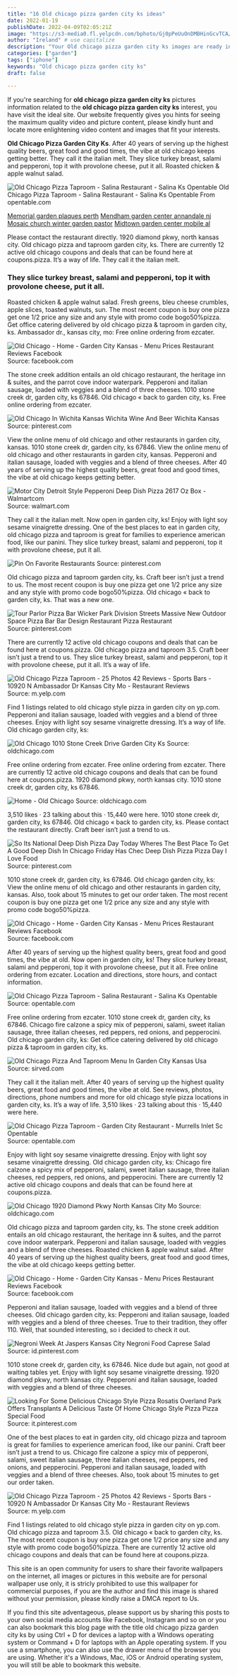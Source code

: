 ```yaml
---
title: "16 Old chicago pizza garden city ks ideas"
date: 2022-01-19
publishDate: 2022-04-09T02:05:21Z
image: "https://s3-media0.fl.yelpcdn.com/bphoto/Gj0pPeUuOnDMBHinGcvTCA/348s.jpg"
author: "Ireland" # use capitalize
description: "Your Old chicago pizza garden city ks images are ready in this website. Old chicago pizza garden city ks are a topic that is being searched for and liked by netizens now. You can Get the Old chicago pizza garden city ks files here. Download all royalty-free photos."
categories: ["garden"]
tags: ["iphone"]
keywords: "Old chicago pizza garden city ks"
draft: false

---
```


If you're searching for **old chicago pizza garden city ks** pictures information related to the **old chicago pizza garden city ks** interest, you have visit the ideal  site.  Our website frequently  gives you  hints  for seeing  the maximum  quality video and picture  content, please kindly hunt and locate more enlightening video content and images  that fit your interests.

**Old Chicago Pizza Garden City Ks**. After 40 years of serving up the highest quality beers, great food and good times, the vibe at old chicago keeps getting better. They call it the italian melt. They slice turkey breast, salami and pepperoni, top it with provolone cheese, put it all. Roasted chicken &amp; apple walnut salad.

![Old Chicago Pizza Taproom - Salina Restaurant - Salina Ks Opentable](https://resizer.otstatic.com/v2/photos/wide-huge/1/25940742.jpg "Old Chicago Pizza Taproom - Salina Restaurant - Salina Ks Opentable")
Old Chicago Pizza Taproom - Salina Restaurant - Salina Ks Opentable From opentable.com

[Memorial garden plaques perth](/memorial-garden-plaques-perth/)
[Mendham garden center annandale nj](/mendham-garden-center-annandale-nj/)
[Mosaic church winter garden pastor](/mosaic-church-winter-garden-pastor/)
[Midtown garden center mobile al](/midtown-garden-center-mobile-al/)

Please contact the restaurant directly. 1920 diamond pkwy, north kansas city. Old chicago pizza and taproom garden city, ks. There are currently 12 active old chicago coupons and deals that can be found here at coupons.pizza. It’s a way of life. They call it the italian melt.

### They slice turkey breast, salami and pepperoni, top it with provolone cheese, put it all.

Roasted chicken &amp; apple walnut salad. Fresh greens, bleu cheese crumbles, apple slices, toasted walnuts, sun. The most recent coupon is buy one pizza get one 1/2 price any size and any style with promo code bogo50%pizza. Get office catering delivered by old chicago pizza &amp; taproom in garden city, ks. Ambassador dr., kansas city, mo: Free online ordering from ezcater.


![Old Chicago - Home - Garden City Kansas - Menu Prices Restaurant Reviews Facebook](https://lookaside.fbsbx.com/lookaside/crawler/media/?media_id=1940678576105016 "Old Chicago - Home - Garden City Kansas - Menu Prices Restaurant Reviews Facebook")
Source: facebook.com

The stone creek addition entails an old chicago restaurant, the heritage inn &amp; suites, and the parrot cove indoor waterpark. Pepperoni and italian sausage, loaded with veggies and a blend of three cheeses. 1010 stone creek dr, garden city, ks 67846. Old chicago « back to garden city, ks. Free online ordering from ezcater.

![Old Chicago In Wichita Kansas Wichita Wine And Beer Wichita Kansas](https://i.pinimg.com/736x/ee/01/fe/ee01fe5a07a30d44b29c1c6c88c9fb9b--kansas-pizza.jpg "Old Chicago In Wichita Kansas Wichita Wine And Beer Wichita Kansas")
Source: pinterest.com

View the online menu of old chicago and other restaurants in garden city, kansas. 1010 stone creek dr, garden city, ks 67846. View the online menu of old chicago and other restaurants in garden city, kansas. Pepperoni and italian sausage, loaded with veggies and a blend of three cheeses. After 40 years of serving up the highest quality beers, great food and good times, the vibe at old chicago keeps getting better.

![Motor City Detroit Style Pepperoni Deep Dish Pizza 2617 Oz Box - Walmartcom](https://i5.walmartimages.com/asr/0c1b42a9-c078-4eef-8117-9c2335570b97_1.742b0cd2546bfb1ca6de74b0e1189b4b.jpeg "Motor City Detroit Style Pepperoni Deep Dish Pizza 2617 Oz Box - Walmartcom")
Source: walmart.com

They call it the italian melt. Now open in garden city, ks! Enjoy with light soy sesame vinaigrette dressing. One of the best places to eat in garden city, old chicago pizza and taproom is great for families to experience american food, like our panini. They slice turkey breast, salami and pepperoni, top it with provolone cheese, put it all.

![Pin On Favorite Restaurants](https://i.pinimg.com/originals/fd/aa/d2/fdaad2d5012b69890890829539ca36ed.jpg "Pin On Favorite Restaurants")
Source: pinterest.com

Old chicago pizza and taproom garden city, ks. Craft beer isn’t just a trend to us. The most recent coupon is buy one pizza get one 1/2 price any size and any style with promo code bogo50%pizza. Old chicago « back to garden city, ks. That was a new one.

![Tour Parlor Pizza Bar Wicker Park Division Streets Massive New Outdoor Space Pizza Bar Bar Design Restaurant Pizza Restaurant](https://i.pinimg.com/originals/b0/57/12/b057124ce807a3010fd5e92d224b34c1.jpg "Tour Parlor Pizza Bar Wicker Park Division Streets Massive New Outdoor Space Pizza Bar Bar Design Restaurant Pizza Restaurant")
Source: pinterest.com

There are currently 12 active old chicago coupons and deals that can be found here at coupons.pizza. Old chicago pizza and taproom 3.5. Craft beer isn’t just a trend to us. They slice turkey breast, salami and pepperoni, top it with provolone cheese, put it all. It’s a way of life.

![Old Chicago Pizza Taproom - 25 Photos 42 Reviews - Sports Bars - 10920 N Ambassador Dr Kansas City Mo - Restaurant Reviews](https://s3-media0.fl.yelpcdn.com/bphoto/JFUuj5sXSANH3P2J1cCUgA/348s.jpg "Old Chicago Pizza Taproom - 25 Photos 42 Reviews - Sports Bars - 10920 N Ambassador Dr Kansas City Mo - Restaurant Reviews")
Source: m.yelp.com

Find 1 listings related to old chicago style pizza in garden city on yp.com. Pepperoni and italian sausage, loaded with veggies and a blend of three cheeses. Enjoy with light soy sesame vinaigrette dressing. It’s a way of life. Old chicago garden city, ks:

![Old Chicago 1010 Stone Creek Drive Garden City Ks](https://oldchicago.com/locations/images/old-chicago/id/red-logo.svg "Old Chicago 1010 Stone Creek Drive Garden City Ks")
Source: oldchicago.com

Free online ordering from ezcater. Free online ordering from ezcater. There are currently 12 active old chicago coupons and deals that can be found here at coupons.pizza. 1920 diamond pkwy, north kansas city. 1010 stone creek dr, garden city, ks 67846.

![Home - Old Chicago](https://oldchicago.com/wp-content/uploads/2021/03/OC_OLO_FootballTakebout_3feast99_1200x800-1024x683.jpg "Home - Old Chicago")
Source: oldchicago.com

3,510 likes · 23 talking about this · 15,440 were here. 1010 stone creek dr, garden city, ks 67846. Old chicago « back to garden city, ks. Please contact the restaurant directly. Craft beer isn’t just a trend to us.

![So Its National Deep Dish Pizza Day Today Wheres The Best Place To Get A Good Deep Dish In Chicago Friday Has Chec Deep Dish Pizza Pizza Day I Love Food](https://i.pinimg.com/originals/0e/d5/a1/0ed5a1e4caf70e91c62ce635d5036d8c.jpg "So Its National Deep Dish Pizza Day Today Wheres The Best Place To Get A Good Deep Dish In Chicago Friday Has Chec Deep Dish Pizza Pizza Day I Love Food")
Source: pinterest.com

1010 stone creek dr, garden city, ks 67846. Old chicago garden city, ks: View the online menu of old chicago and other restaurants in garden city, kansas. Also, took about 15 minutes to get our order taken. The most recent coupon is buy one pizza get one 1/2 price any size and any style with promo code bogo50%pizza.

![Old Chicago - Home - Garden City Kansas - Menu Prices Restaurant Reviews Facebook](https://lookaside.fbsbx.com/lookaside/crawler/media/?media_id=1934466113392929 "Old Chicago - Home - Garden City Kansas - Menu Prices Restaurant Reviews Facebook")
Source: facebook.com

After 40 years of serving up the highest quality beers, great food and good times, the vibe at old. Now open in garden city, ks! They slice turkey breast, salami and pepperoni, top it with provolone cheese, put it all. Free online ordering from ezcater. Location and directions, store hours, and contact information.

![Old Chicago Pizza Taproom - Salina Restaurant - Salina Ks Opentable](https://resizer.otstatic.com/v2/photos/wide-huge/1/25940742.jpg "Old Chicago Pizza Taproom - Salina Restaurant - Salina Ks Opentable")
Source: opentable.com

Free online ordering from ezcater. 1010 stone creek dr, garden city, ks 67846. Chicago fire calzone a spicy mix of pepperoni, salami, sweet italian sausage, three italian cheeses, red peppers, red onions, and pepperocini. Old chicago garden city, ks: Get office catering delivered by old chicago pizza &amp; taproom in garden city, ks.

![Old Chicago Pizza And Taproom Menu In Garden City Kansas Usa](https://d6ozfheqtj1tz.cloudfront.net/ChIJC49YXdOBa4cRxlHZLFaUhlE/5aac4f9ba34a9.jpg "Old Chicago Pizza And Taproom Menu In Garden City Kansas Usa")
Source: sirved.com

They call it the italian melt. After 40 years of serving up the highest quality beers, great food and good times, the vibe at old. See reviews, photos, directions, phone numbers and more for old chicago style pizza locations in garden city, ks. It’s a way of life. 3,510 likes · 23 talking about this · 15,440 were here.

![Old Chicago Pizza Taproom - Garden City Restaurant - Murrells Inlet Sc Opentable](https://images.otstatic.com/prod/25649458/1/large.jpg "Old Chicago Pizza Taproom - Garden City Restaurant - Murrells Inlet Sc Opentable")
Source: opentable.com

Enjoy with light soy sesame vinaigrette dressing. Enjoy with light soy sesame vinaigrette dressing. Old chicago garden city, ks: Chicago fire calzone a spicy mix of pepperoni, salami, sweet italian sausage, three italian cheeses, red peppers, red onions, and pepperocini. There are currently 12 active old chicago coupons and deals that can be found here at coupons.pizza.

![Old Chicago 1920 Diamond Pkwy North Kansas City Mo](https://oldchicago.com/locations/custom/OCFC%207341%20-%20North%20KC.jpg "Old Chicago 1920 Diamond Pkwy North Kansas City Mo")
Source: oldchicago.com

Old chicago pizza and taproom garden city, ks. The stone creek addition entails an old chicago restaurant, the heritage inn &amp; suites, and the parrot cove indoor waterpark. Pepperoni and italian sausage, loaded with veggies and a blend of three cheeses. Roasted chicken &amp; apple walnut salad. After 40 years of serving up the highest quality beers, great food and good times, the vibe at old chicago keeps getting better.

![Old Chicago - Home - Garden City Kansas - Menu Prices Restaurant Reviews Facebook](https://lookaside.fbsbx.com/lookaside/crawler/media/?media_id=1943581655814708 "Old Chicago - Home - Garden City Kansas - Menu Prices Restaurant Reviews Facebook")
Source: facebook.com

Pepperoni and italian sausage, loaded with veggies and a blend of three cheeses. Old chicago garden city, ks: Pepperoni and italian sausage, loaded with veggies and a blend of three cheeses. True to their tradition, they offer 110. Well, that sounded interesting, so i decided to check it out.

![Negroni Week At Jaspers Kansas City Negroni Food Caprese Salad](https://i.pinimg.com/736x/7f/b8/78/7fb878c0e5b6c56e28820d731bbbdfb2.jpg "Negroni Week At Jaspers Kansas City Negroni Food Caprese Salad")
Source: id.pinterest.com

1010 stone creek dr, garden city, ks 67846. Nice dude but again, not good at waiting tables yet. Enjoy with light soy sesame vinaigrette dressing. 1920 diamond pkwy, north kansas city. Pepperoni and italian sausage, loaded with veggies and a blend of three cheeses.

![Looking For Some Delicious Chicago Style Pizza Rosatis Overland Park Offers Transplants A Delicious Taste Of Home Chicago Style Pizza Pizza Special Food](https://i.pinimg.com/originals/35/c0/e8/35c0e8871114670258dfbaf8445a7332.jpg "Looking For Some Delicious Chicago Style Pizza Rosatis Overland Park Offers Transplants A Delicious Taste Of Home Chicago Style Pizza Pizza Special Food")
Source: it.pinterest.com

One of the best places to eat in garden city, old chicago pizza and taproom is great for families to experience american food, like our panini. Craft beer isn’t just a trend to us. Chicago fire calzone a spicy mix of pepperoni, salami, sweet italian sausage, three italian cheeses, red peppers, red onions, and pepperocini. Pepperoni and italian sausage, loaded with veggies and a blend of three cheeses. Also, took about 15 minutes to get our order taken.

![Old Chicago Pizza Taproom - 25 Photos 42 Reviews - Sports Bars - 10920 N Ambassador Dr Kansas City Mo - Restaurant Reviews](https://s3-media0.fl.yelpcdn.com/bphoto/Gj0pPeUuOnDMBHinGcvTCA/348s.jpg "Old Chicago Pizza Taproom - 25 Photos 42 Reviews - Sports Bars - 10920 N Ambassador Dr Kansas City Mo - Restaurant Reviews")
Source: m.yelp.com

Find 1 listings related to old chicago style pizza in garden city on yp.com. Old chicago pizza and taproom 3.5. Old chicago « back to garden city, ks. The most recent coupon is buy one pizza get one 1/2 price any size and any style with promo code bogo50%pizza. There are currently 12 active old chicago coupons and deals that can be found here at coupons.pizza.

This site is an open community for users to share their favorite wallpapers on the internet, all images or pictures in this website are for personal wallpaper use only, it is stricly prohibited to use this wallpaper for commercial purposes, if you are the author and find this image is shared without your permission, please kindly raise a DMCA report to Us.

If you find this site adventageous, please support us by sharing this posts to your own social media accounts like Facebook, Instagram and so on or you can also bookmark this blog page with the title old chicago pizza garden city ks by using Ctrl + D for devices a laptop with a Windows operating system or Command + D for laptops with an Apple operating system. If you use a smartphone, you can also use the drawer menu of the browser you are using. Whether it's a Windows, Mac, iOS or Android operating system, you will still be able to bookmark this website.

